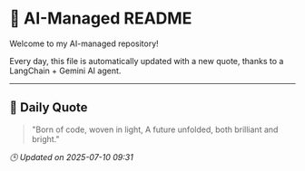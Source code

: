 # 🧠 AI-Managed README

Welcome to my AI-managed repository!

Every day, this file is automatically updated with a new quote, thanks to a LangChain + Gemini AI agent.

---

## 📅 Daily Quote

> "Born of code, woven in light,
A future unfolded, both brilliant and bright."

*🕒 Updated on 2025-07-10 09:31*